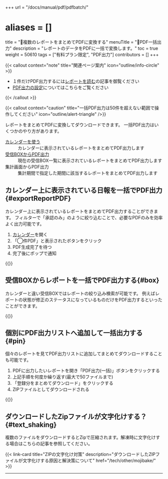 +++
url = "/docs/manual/pdf/pdfbatch/"
# aliases = []
title = "📄複数のレポートをまとめてPDFに変換する"
menuTitle = "📄PDF一括出力"
description = "レポートのデータをPDFに一括で変換します。"
toc = true
weight = 50610
tags = ["有料プラン限定", "PDF出力"]
contributors = []
+++

{{< callout context="note" title="関連ページ案内" icon="outline/info-circle" >}}

- １件だけPDF出力するには[レポートを読む](/docs/manual/read-report/state/#pdf_export)の記事を御覧ください
- [PDF出力の設定](/docs/manual/pdf/pdfoption/)についてはこちらをご覧ください

{{< /callout >}}

{{< callout context="caution" title="一括PDF出力は50件を超えない範囲で操作してください" icon="outline/alert-triangle" />}}

レポートをまとめてPDFに変換してダウンロードできます。
一括PDF出力はいくつかのやり方があります。

<dl class="basic">
<dt><a href="/docs/manual/read-report/list/#calendar">カレンダーを使う</a></dt>
<dd>カレンダーに表示されているレポートをまとめてPDF出力します</dd>
<dt><a href="/docs/manual/read-report/list">受信BOXからPDF出力</a></dt>
<dd>現在の受信BOX一覧に表示されているレポートをまとめてPDF出力します</dd>
<dt>集計画面からPDF出力</dt>
<dd>集計期間で指定した期間に該当するレポートをまとめてPDF出力します</dd>
</dl>

## カレンダー上に表示されている日報を一括でPDF出力{#exportReportPDF}

カレンダー上に表示されているレポートをまとめてPDF出力することができます。
フィルターで「承認のみ」のように絞り込むことで、必要なPDFのみを効率よく出力可能です。

1. [カレンダー](/docs/manual/read-report/list/#calendar)を開く
2. 「◯件PDF」と表示されたボタンをクリック
3. PDF生成完了を待つ
4. 完了後にポップで通知

{{<icatch filename="img/calendar-pdf" msg="カレンダー上に表示されているレポートをワンクリックでまとめてPDFに変換する">}}

## 受信BOXからレポートを一括でPDF出力する{#box}

カレンダーと違い受信BOXではレポートの絞り込み検索が可能です。
例えばレポートの状態が修正のステータスになっているものだけをPDF出力するといったことができます。

{{<icatch filename="img/filter-pdf" msg="レポートを個別に選び、一括でPDFに変換する">}}

## 個別にPDF出力リストへ追加して一括出力する{#pin}

個々のレポートを見てPDF出力リストに追加してまとめてダウンロードすることも可能です。

1. PDFに出力したいレポートを開き「PDF出力(一括)」ボタンをクリックする
1. 上記手順を何度か繰り返す(最大で50ファイルまで)
1. 「登録分をまとめてダウンロード」をクリックする
1. ZIPファイルとしてダウンロードされる

{{<icatch filename="img/add-pdf" msg="PDFに変換したいレポートをリストに追加する">}}

## ダウンロードしたZipファイルが文字化けする？{#text_shaking}

複数のファイルをダウンロードするとZipで圧縮されます。解凍時に文字化けする場合はこちらの記事を参照してください。

{{< link-card title="ZIPの文字化け対策" description="ダウンロードしたZIPファイルが文字化けする原因と解決策について" href="/tech/other/mojibake/" >}}

---
